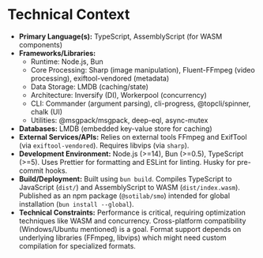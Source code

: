 <!-- Version: 0.2 | Last Updated: 2025-04-05 | Updated By: Cline -->

# Technical Context

- **Primary Language(s):** TypeScript, AssemblyScript (for WASM components)
- **Frameworks/Libraries:**
  - Runtime: Node.js, Bun
  - Core Processing: Sharp (image manipulation), Fluent-FFmpeg (video processing), exiftool-vendored (metadata)
  - Data Storage: LMDB (caching/state)
  - Architecture: Inversify (DI), Workerpool (concurrency)
  - CLI: Commander (argument parsing), cli-progress, @topcli/spinner, chalk (UI)
  - Utilities: @msgpack/msgpack, deep-eql, async-mutex
- **Databases:** LMDB (embedded key-value store for caching)
- **External Services/APIs:** Relies on external tools FFmpeg and ExifTool (via `exiftool-vendored`). Requires libvips (via `sharp`).
- **Development Environment:** Node.js (>=14), Bun (>=0.5), TypeScript (>=5). Uses Prettier for formatting and ESLint for linting. Husky for pre-commit hooks.
- **Build/Deployment:** Built using `bun build`. Compiles TypeScript to JavaScript (`dist/`) and AssemblyScript to WASM (`dist/index.wasm`). Published as an npm package (`@sotilab/smo`) intended for global installation (`bun install --global`).
- **Technical Constraints:** Performance is critical, requiring optimization techniques like WASM and concurrency. Cross-platform compatibility (Windows/Ubuntu mentioned) is a goal. Format support depends on underlying libraries (FFmpeg, libvips) which might need custom compilation for specialized formats.
